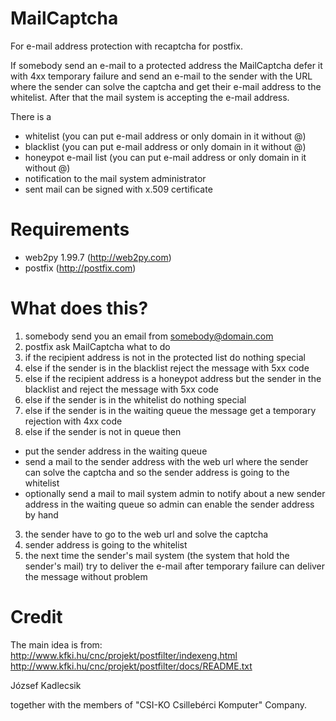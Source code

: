 MailCaptcha
===========

For e-mail address protection with recaptcha for postfix.

If somebody send an e-mail to a protected address the MailCaptcha
defer it with 4xx temporary failure and send an e-mail to the
sender with the URL where the sender can solve the captcha and get
their e-mail address to the whitelist. After that the mail system
is accepting the e-mail address.

There is a
* whitelist (you can put e-mail address or only domain in it without @)
* blacklist (you can put e-mail address or only domain in it without @)
* honeypot e-mail list (you can put e-mail address or only domain in it without @)
* notification to the mail system administrator
* sent mail can be signed with x.509 certificate

Requirements
============

* web2py 1.99.7 (http://web2py.com)
* postfix (http://postfix.com)

What does this?
===============

1. somebody send you an email from somebody@domain.com
2. postfix ask MailCaptcha what to do
 1. if the recipient address is not in the protected list do nothing special
 2. else if the sender is in the blacklist reject the message with 5xx code
 3. else if the recipient address is a honeypot address but the sender in the blacklist and reject the message with 5xx code
 4. else if the sender is in the whitelist do nothing special
 5. else if the sender is in the waiting queue the message get a temporary rejection with 4xx code
 6. else if the sender is not in queue then
  - put the sender address in the waiting queue
  - send a mail to the sender address with the web url where the sender can solve the captcha and so the sender address is going to the whitelist
  - optionally send a mail to mail system admin to notify about a new sender address in the waiting queue so admin can enable the sender address by hand
3. the sender have to go to the web url and solve the captcha
4. sender address is going to the whitelist
5. the next time the sender's mail system (the system that hold the sender's mail) try to deliver the e-mail after temporary failure can deliver the message without problem

 

Credit
======

The main idea is from:
 http://www.kfki.hu/cnc/projekt/postfilter/indexeng.html
 http://www.kfki.hu/cnc/projekt/postfilter/docs/README.txt

 József Kadlecsik

 together with the members of "CSI-KO Csillebérci Komputer" Company.